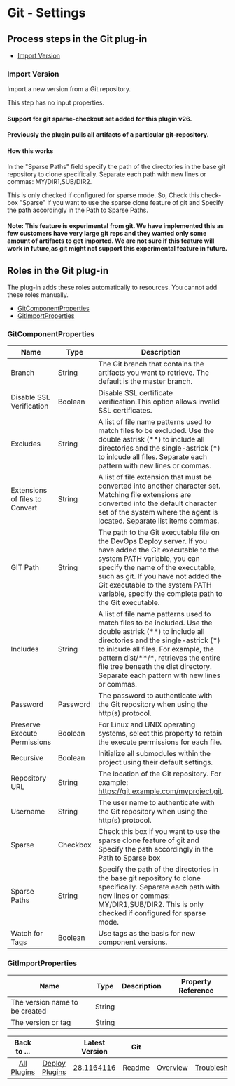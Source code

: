 
# Git - Settings

## Process steps in the Git plug-in

* [Import Version](#import-version)

### Import Version

Import a new version from a Git repository.

This step has no input properties.


#### Support for git sparse-checkout set added for this plugin v26.
#### Previously the plugin pulls all artifacts of a particular git-repository.

#### How this works
In the "Sparse Paths" field specify the path of the directories in the base git repository to clone specifically. Separate each path with new lines or commas: MY/DIR1,SUB/DIR2. 

This is only checked if configured for sparse mode. So, Check this check-box "Sparse" if you want to use the sparse clone feature of git and Specify the path accordingly in the Path to Sparse Paths.


#### Note: This feature is experimental from git. We have implemented this as few customers have very large git reps and they wanted only some  amount of artifacts to get imported. We are not sure if this feature will work in future,as git might not support this experimental feature in future.

## Roles in the Git plug-in

The plug-in adds these roles automatically to resources. You cannot add these roles manually.

* [GitComponentProperties](#gitcomponentproperties)
* [GitImportProperties](#gitimportproperties)

### GitComponentProperties

| Name | Type | Description | Property Reference |
| --- | --- | --- | --- |
| Branch | String | The Git branch that contains the artifacts you want to retrieve. The default is the master branch. | ``${p:component/GitComponentProperties/branch}`` |
| Disable SSL Verification | Boolean | Disable SSL certificate verification.This option allows invalid SSL certificates. | ``${p:component/GitComponentProperties/trustAllCerts}`` |
| Excludes | String | A list of file name patterns used to match files to be excluded. Use the double astrisk (\*\*) to include all directories and the single-astrick (\*) to inlcude all files. Separate each pattern with new lines or commas. | ``${p:component/GitComponentProperties/excludes}`` |
| Extensions of files to Convert | String | A list of file extension that must be converted into another character set. Matching file extensions are converted into the default character set of the system where the agent is located. Separate list items commas. | ``${p:component/GitComponentProperties/extensions}`` |
| GIT Path | String | The path to the Git executable file on the DevOps Deploy server. If you have added the Git executable to the system PATH variable, you can specify the name of the executable, such as git. If you have not added the Git executable to the system PATH variable, specify the complete path to the Git executable. | ``${p:component/GitComponentProperties/gitPath}`` |
| Includes | String | A list of file name patterns used to match files to be included. Use the double astrisk (\*\*) to include all directories and the single-astrick (\*) to inlcude all files. For example, the pattern dist/\*\*/\*, retrieves the entire file tree beneath the dist directory. Separate each pattern with new lines or commas. | ``${p:component/GitComponentProperties/includes}`` |
| Password | Password | The password to authenticate with the Git repository when using the http(s) protocol. | ``${p:component/GitComponentProperties/password}`` |
| Preserve Execute Permissions | Boolean | For Linux and UNIX operating systems, select this property to retain the execute permissions for each file. | ``${p:component/GitComponentProperties/saveFileExecuteBits}`` |
| Recursive | Boolean | Initialize all submodules within the project using their default settings. | ``${p:component/GitComponentProperties/recursive}`` |
| Repository URL | String | The location of the Git repository. For example: https://git.example.com/myproject.git. | ``${p:component/GitComponentProperties/repoUrl}`` |
| Username | String | The user name to authenticate with the Git repository when using the http(s) protocol. | ``${p:component/GitComponentProperties/username}`` |
| Sparse | Checkbox | Check this box if you want to use the sparse clone feature of git and Specify the path accordingly in the Path to Sparse box | false |
| Sparse Paths | String | Specify the path of the directories in the base git repository to clone specifically. Separate each path with new lines or commas: MY/DIR1,SUB/DIR2. This is only checked if configured for sparse mode. |  |
| Watch for Tags | Boolean | Use tags as the basis for new component versions. | ``${p:component/GitComponentProperties/watchTags}`` |

### GitImportProperties

| Name | Type | Description | Property Reference |
| --- | --- | --- | --- |
| The version name to be created | String |  |  |
| The version or tag | String |  |  |

|Back to ...||Latest Version|Git |||||
| :---: | :---: | :---: | :---: | :---: | :---: | :---: | :---: |
|[All Plugins](../../index.md)|[Deploy Plugins](../README.md)|[28.1164116](https://raw.githubusercontent.com/UrbanCode/IBM-UCD-PLUGINS/main/files/GitSourceConfig/ucd-GitSourceConfig-28.11641163.zip)|[Readme](README.md)|[Overview](overview.md)|[Troubleshooting](troubleshooting.md)|[Usage](usage.md)|[Downloads](downloads.md)|
